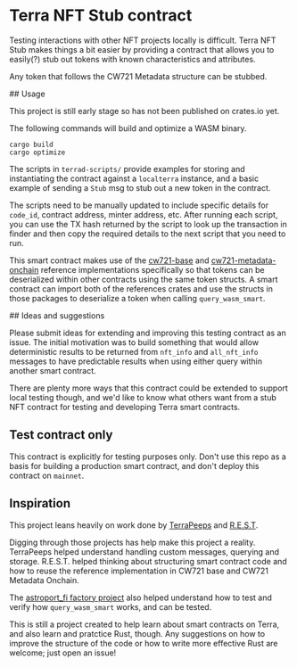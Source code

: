 # Terra NFT Stub contract

Testing interactions with other NFT projects locally is difficult.
Terra NFT Stub makes things a bit easier by providing a contract that allows you to easily(?) stub
out tokens with known characteristics and attributes.

Any token that follows the CW721 Metadata structure can be stubbed.

## Usage

This project is still early stage so has not been published on crates.io yet.

The following commands will build and optimize a WASM binary.

```
cargo build
cargo optimize
```

The scripts in `terrad-scripts/` provide examples for storing and instantiating the contract
against a `localterra` instance, and a basic example of sending a `Stub` msg to stub out a new
token in the contract.

The scripts need to be manually updated to include specific details for `code_id`, contract
address, minter address, etc.
After running each script, you can use the TX hash returned by the script to look up the
transaction in finder and then copy the required details to the next script that you need to run.

This smart contract makes use of the
[cw721-base](https://github.com/CosmWasm/cw-nfts/tree/main/contracts/cw721-base) and [cw721-metadata-onchain](https://github.com/CosmWasm/cw-nfts/tree/main/contracts/cw721-metadata-onchain) reference implementations specifically so that tokens can be deserialized within other contracts using the same token structs.
A smart contract can import both of the references crates and use the structs in those packages to
deserialize a token when calling `query_wasm_smart`.

## Ideas and suggestions

Please submit ideas for extending and improving this testing contract as an issue.
The initial motivation was to build something that would allow deterministic results to be returned
from `nft_info` and `all_nft_info` messages to have predictable results when using either query
within another smart contract.

There are plenty more ways that this contract could be extended to support local testing though, and
we'd like to know what others want from a stub NFT contract for testing and developing Terra smart
contracts.

## Test contract only

This contract is explicitly for testing purposes only.
Don't use this repo as a basis for building a production smart contract, and don't deploy this
contract on `mainnet`.

## Inspiration

This project leans heavily on work done by [TerraPeeps](https://github.com/PFC-Validator/terra-peep721) and [R.E.S.T](https://github.com/R-E-S-T/rest-nft).

Digging through those projects has help make this project a reality.
TerraPeeps helped understand handling custom messages, querying and storage.
R.E.S.T. helped thinking about structuring smart contract code and how to reuse the reference
implementation in CW721 base and CW721 Metadata Onchain.

The [astroport_fi factory project](https://github.com/astroport-fi/astroport-lbport/tree/ee24a0c532ec01a8af61ef58d5efc689bded1a16/contracts/factory) also helped understand how to test and verify how `query_wasm_smart`
works, and can be tested.

This is still a project created to help learn about smart contracts on Terra, and also learn and
pratctice Rust, though.
Any suggestions on how to improve the structure of the code or how to write more effective Rust are
welcome; just open an issue!
